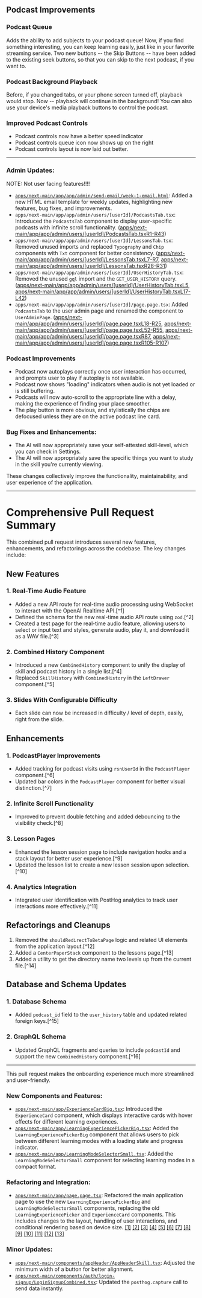 

## Podcast Improvements
### Podcast Queue
Adds the ability to add subjects to your podcast queue! Now, if you find something interesting,  you can keep learning easily, just like in your favorite streaming service. Two new buttons -- the Skip Buttons -- have been added to the existing seek buttons, so that you can skip to the next podcast, if you want to.

### Podcast Background Playback
Before, if you changed tabs, or your phone screen turned off, playback would stop. Now -- playback will continue in the background! You can also use your device's media playback buttons to control the podcast.

### Improved Podcast Controls
- Podcast controls now have a better speed indicator
- Podcast controls queue icon now shows up on the right
- Podcast controls layout is now laid out better.


----------------------------

### Admin Updates:
NOTE: Not user facing features!!!!
* [`apps/next-main/app/app/admin/send-email/week-1-email.html`](diffhunk://#diff-0b8697a5d75e3811a2c4fe73c5d4c6f5e25cf765205e5c645e977869b688a98aR1-R138): Added a new HTML email template for weekly updates, highlighting new features, bug fixes, and improvements.
* `apps/next-main/app/app/admin/users/[userId]/PodcastsTab.tsx`: Introduced the `PodcastsTab` component to display user-specific podcasts with infinite scroll functionality. ([apps/next-main/app/app/admin/users/[userId]/PodcastsTab.tsxR1-R43](diffhunk://#diff-a3d7035b0ae838d0ace7691897d11f0bcf8d25359c802d5a37e8acfa01a35a98R1-R43))
* `apps/next-main/app/app/admin/users/[userId]/LessonsTab.tsx`: Removed unused imports and replaced `Typography` and `Chip` components with `Txt` component for better consistency. ([apps/next-main/app/app/admin/users/[userId]/LessonsTab.tsxL7-R7](diffhunk://#diff-0b72e2cd87ffc258d9c932409b99e4ef6dc9bcfb13438d21bf6f3ffb16def71fL7-R7), [apps/next-main/app/app/admin/users/[userId]/LessonsTab.tsxR28-R31](diffhunk://#diff-0b72e2cd87ffc258d9c932409b99e4ef6dc9bcfb13438d21bf6f3ffb16def71fR28-R31))
* `apps/next-main/app/app/admin/users/[userId]/UserHistoryTab.tsx`: Removed the unused `gql` import and the `GET_USER_HISTORY` query. ([apps/next-main/app/app/admin/users/[userId]/UserHistoryTab.tsxL5](diffhunk://#diff-f84578eb9fa49a0e0fe44a3221e634a81e6d9296a9c4e8e22d6aaadc8f0cb580L5), [apps/next-main/app/app/admin/users/[userId]/UserHistoryTab.tsxL17-L42](diffhunk://#diff-f84578eb9fa49a0e0fe44a3221e634a81e6d9296a9c4e8e22d6aaadc8f0cb580L17-L42))
* `apps/next-main/app/app/admin/users/[userId]/page.page.tsx`: Added `PodcastsTab` to the user admin page and renamed the component to `UserAdminPage`. ([apps/next-main/app/app/admin/users/[userId]/page.page.tsxL18-R25](diffhunk://#diff-771f5e26d50b78066c2f9efc3066a9f38777a57c3a2e628b1226decce21619d7L18-R25), [apps/next-main/app/app/admin/users/[userId]/page.page.tsxL52-R55](diffhunk://#diff-771f5e26d50b78066c2f9efc3066a9f38777a57c3a2e628b1226decce21619d7L52-R55), [apps/next-main/app/app/admin/users/[userId]/page.page.tsxR87](diffhunk://#diff-771f5e26d50b78066c2f9efc3066a9f38777a57c3a2e628b1226decce21619d7R87), [apps/next-main/app/app/admin/users/[userId]/page.page.tsxR105-R107](diffhunk://#diff-771f5e26d50b78066c2f9efc3066a9f38777a57c3a2e628b1226decce21619d7R105-R107))

### Podcast Improvements
* Podcast now autoplays correctly once user interaction has occurred, and prompts user to play if autoplay is not available.
* Podcast now shows "loading" indicators when audio is not yet loaded or is still buffering.
* Podcasts will now auto-scroll to the appropriate line with a delay, making the experience of finding your place smoother.
* The play button is more obvious, and stylistically the chips are defocused unless they are on the active podcast line card.


### Bug Fixes and Enhancements:
* The AI will now appropriately save your self-attested skill-level, which you can check in Settings.
* The AI will now appropriately save the specific things you want to study in the skill you're currently viewing.

These changes collectively improve the functionality, maintainability, and user experience of the application.



-----------------------


# Comprehensive Pull Request Summary

This combined pull request introduces several new features, enhancements, and refactorings across the codebase. The key changes include:

## New Features

### 1. Real-Time Audio Feature
- Added a new API route for real-time audio processing using WebSocket to interact with the OpenAI Realtime API.[^1]
- Defined the schema for the new real-time audio API route using `zod`.[^2]
- Created a test page for the real-time audio feature, allowing users to select or input text and styles, generate audio, play it, and download it as a WAV file.[^3]

### 2. Combined History Component
- Introduced a new `CombinedHistory` component to unify the display of skill and podcast history in a single list.[^4]
- Replaced `SkillHistory` with `CombinedHistory` in the `LeftDrawer` component.[^5]

### 3. Slides With Configurable Difficulty
- Each slide can now be increased in difficulty / level of depth, easily, right from the slide.

## Enhancements

### 1. PodcastPlayer Improvements
- Added tracking for podcast visits using `rsnUserId` in the `PodcastPlayer` component.[^6]
- Updated bar colors in the `PodcastPlayer` component for better visual distinction.[^7]

### 2. Infinite Scroll Functionality
- Improved to prevent double fetching and added debouncing to the visibility check.[^8]

### 3. Lesson Pages
- Enhanced the lesson session page to include navigation hooks and a stack layout for better user experience.[^9]
- Updated the lesson list to create a new lesson session upon selection.[^10]

### 4. Analytics Integration
- Integrated user identification with PostHog analytics to track user interactions more effectively.[^11]

## Refactorings and Cleanups

1. Removed the `shouldRedirectToBetaPage` logic and related UI elements from the application layout.[^12]
2. Added a `CenterPaperStack` component to the lessons page.[^13]
3. Added a utility to get the directory name two levels up from the current file.[^14]

## Database and Schema Updates

### 1. Database Schema
- Added `podcast_id` field to the `user_history` table and updated related foreign keys.[^15]

### 2. GraphQL Schema
- Updated GraphQL fragments and queries to include `podcastId` and support the new `CombinedHistory` component.[^16]

-------------------------------------------

This pull request makes the onboarding experience much more streamlined and user-friendly.

### New Components and Features:
* [`apps/next-main/app/ExperienceCardBig.tsx`](diffhunk://#diff-1bb5fe241887056dc773a16cf90f9cdf7b92612095c2fcf1273daa4c18c5a4d7R1-R58): Introduced the `ExperienceCard` component, which displays interactive cards with hover effects for different learning experiences.
* [`apps/next-main/app/LearningExperiencePickerBig.tsx`](diffhunk://#diff-921724d84db535a1c5e1a572f37ebf4c5b0ae32d1de17d23c5f8b557793d19eeR1-R100): Added the `LearningExperiencePickerBig` component that allows users to pick between different learning modes with a loading state and progress indicator.
* [`apps/next-main/app/LearningModeSelectorSmall.tsx`](diffhunk://#diff-b0061986ea589a535e05e460e98aac2e93a09b943c3b5a82ee8f58a6c3bec183R1-R82): Added the `LearningModeSelectorSmall` component for selecting learning modes in a compact format.

### Refactoring and Integration:
* [`apps/next-main/app/page.page.tsx`](diffhunk://#diff-676a3f7fa35ded3540fd4154fda05ef3c45bb5cfde96a61b7de33911db41328cL10): Refactored the main application page to use the new `LearningExperiencePickerBig` and `LearningModeSelectorSmall` components, replacing the old `LearningExperiencePicker` and `ExperienceCard` components. This includes changes to the layout, handling of user interactions, and conditional rendering based on device size. [[1]](diffhunk://#diff-676a3f7fa35ded3540fd4154fda05ef3c45bb5cfde96a61b7de33911db41328cL10) [[2]](diffhunk://#diff-676a3f7fa35ded3540fd4154fda05ef3c45bb5cfde96a61b7de33911db41328cR48) [[3]](diffhunk://#diff-676a3f7fa35ded3540fd4154fda05ef3c45bb5cfde96a61b7de33911db41328cR69-R70) [[4]](diffhunk://#diff-676a3f7fa35ded3540fd4154fda05ef3c45bb5cfde96a61b7de33911db41328cL147-R151) [[5]](diffhunk://#diff-676a3f7fa35ded3540fd4154fda05ef3c45bb5cfde96a61b7de33911db41328cR335) [[6]](diffhunk://#diff-676a3f7fa35ded3540fd4154fda05ef3c45bb5cfde96a61b7de33911db41328cR452-R453) [[7]](diffhunk://#diff-676a3f7fa35ded3540fd4154fda05ef3c45bb5cfde96a61b7de33911db41328cR466-R470) [[8]](diffhunk://#diff-676a3f7fa35ded3540fd4154fda05ef3c45bb5cfde96a61b7de33911db41328cL608-R498) [[9]](diffhunk://#diff-676a3f7fa35ded3540fd4154fda05ef3c45bb5cfde96a61b7de33911db41328cR654-R658) [[10]](diffhunk://#diff-676a3f7fa35ded3540fd4154fda05ef3c45bb5cfde96a61b7de33911db41328cL782-R690) [[11]](diffhunk://#diff-676a3f7fa35ded3540fd4154fda05ef3c45bb5cfde96a61b7de33911db41328cL849-R757) [[12]](diffhunk://#diff-676a3f7fa35ded3540fd4154fda05ef3c45bb5cfde96a61b7de33911db41328cL876-R775) [[13]](diffhunk://#diff-676a3f7fa35ded3540fd4154fda05ef3c45bb5cfde96a61b7de33911db41328cR824)

### Minor Updates:
* [`apps/next-main/components/appHeader/AppHeaderSkill.tsx`](diffhunk://#diff-2b164e519f1d3fb007da903a8b743fb815695c4b55d7ad6135df97c7b8271f9bL67-R67): Adjusted the minimum width of a button for better alignment.
* [`apps/next-main/components/auth/login-signup/LoginSignupCombined.tsx`](diffhunk://#diff-80be6e51940e3bbd2b0fcceed3cb449c78186fd44167f877a938bb72669f2045R168-R169): Updated the `posthog.capture` call to send data instantly.
